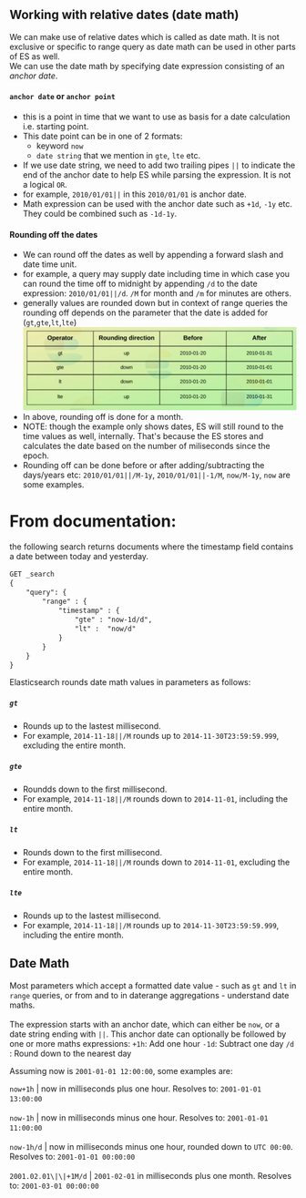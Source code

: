 ## Working with relative dates (date math)

We can make use of relative dates which is called as date math. It is not exclusive or specific to range query as date math can be used in other parts of ES as well.<br>
We can use the date math by specifying date expression consisting of an *anchor date*.

#### `anchor date` or `anchor point`
- this is a point in time that we want to use as basis for a date calculation i.e. starting point.
- This date point can be in one of 2 formats:
	- keyword `now`
	- `date string` that we mention in `gte`, `lte` etc.
- If we use date string, we need to add two trailing pipes `||` to indicate the end of the anchor date to help ES while parsing the expression. It is not a logical `OR`.
- for example, `2010/01/01||` in this `2010/01/01` is anchor date.
- Math expression can be used with the anchor date such as `+1d`, `-1y` etc. They could be combined such as `-1d-1y`.

#### Rounding off the dates

- We can round off the dates as well by appending a forward slash and date time unit.
- for example, a query may supply date including time in which case you can round the time off to midnight by appending `/d` to the date expression: `2010/01/01||/d`. `/M` for month and `/m` for minutes are others.
- generally values are rounded down but in context of range queries the rounding off depends on the parameter that the date is added for (`gt`,`gte`,`lt`,`lte`)
![Rounding off of dates][RoundingOff]
- In above, rounding off is done for a month.
- NOTE: though the example only shows dates, ES will still round to the time values as well, internally. That's because the ES stores and calculates the date based on the number of miliseconds since the epoch.
- Rounding off can be done before or after adding/subtracting the days/years etc: `2010/01/01||/M-1y`, `2010/01/01||-1/M`, `now/M-1y`, `now` are some examples.

# From documentation:
the following search returns documents where the timestamp field contains a date between today and yesterday.<br>
```
GET _search
{
    "query": {
        "range" : {
            "timestamp" : {
                "gte" : "now-1d/d",
                "lt" :  "now/d"
            }
        }
    }
}
```
Elasticsearch rounds date math values in parameters as follows:

##### `gt`
- Rounds up to the lastest millisecond.
- For example, `2014-11-18||/M` rounds up to `2014-11-30T23:59:59.999`, excluding the entire month.
##### `gte`
- Roundds down to the first millisecond.
- For example, `2014-11-18||/M` rounds down to `2014-11-01`, including the entire month.
##### `lt`
- Rounds down to the first millisecond.
- For example, `2014-11-18||/M` rounds down to `2014-11-01`, excluding the entire month.
##### `lte`
- Rounds up to the lastest millisecond.
- For example, `2014-11-18||/M` rounds up to `2014-11-30T23:59:59.999`, including the entire month.

## Date Math
Most parameters which accept a formatted date value - such as `gt` and `lt` in `range` queries, or from and to in daterange aggregations - understand date maths.<br><br>
The expression starts with an anchor date, which can either be `now`, or a date string ending with `||`. This anchor date can optionally be followed by one or more maths expressions:
`+1h`: Add one hour
`-1d`: Subtract one day
`/d` : Round down to the nearest day

Assuming now is `2001-01-01 12:00:00`, some examples are:

`now+1h`              | now in milliseconds plus one hour. Resolves to: `2001-01-01 13:00:00`<br><br>
`now-1h`              | now in milliseconds minus one hour. Resolves to: `2001-01-01 11:00:00`<br><br>
`now-1h/d`            | now in milliseconds minus one hour, rounded down to `UTC 00:00`. Resolves to: `2001-01-01 00:00:00`<br><br>
`2001.02.01\|\|+1M/d` | `2001-02-01` in milliseconds plus one month. Resolves to: `2001-03-01 00:00:00`<br><br>

[RoundingOff]: <https://github.com/penguinmishra/images_repo/blob/master/Elasticsearch/range_date_rounding_off.JPG>